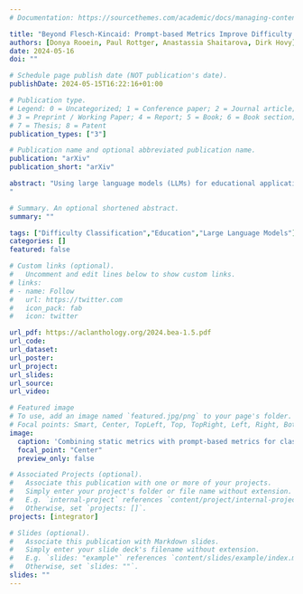 ```yaml
---
# Documentation: https://sourcethemes.com/academic/docs/managing-content/

title: "Beyond Flesch-Kincaid: Prompt-based Metrics Improve Difficulty Classification of Educational Texts"
authors: [Donya Rooein, Paul Rottger, Anastassia Shaitarova, Dirk Hovy]
date: 2024-05-16
doi: ""

# Schedule page publish date (NOT publication's date).
publishDate: 2024-05-15T16:22:16+01:00

# Publication type.
# Legend: 0 = Uncategorized; 1 = Conference paper; 2 = Journal article;
# 3 = Preprint / Working Paper; 4 = Report; 5 = Book; 6 = Book section;
# 7 = Thesis; 8 = Patent
publication_types: ["3"]

# Publication name and optional abbreviated publication name.
publication: "arXiv"
publication_short: "arXiv"

abstract: "Using large language models (LLMs) for educational applications like dialogue-based teaching is a hot topic. Effective teaching, however, requires teachers to adapt the difficulty of content and explanations to the education level of their students. Even the best LLMs today struggle to do this well. If we want to improve LLMs on this adaptation task, we need to be able to measure adaptation success reliably. However, current Static metrics for text difficulty, like the Flesch-Kincaid Reading Ease score, are known to be crude and brittle. We, therefore, introduce and evaluate a new set of Prompt-based metrics for text difficulty. Based on a user study, we create Prompt-based metrics as inputs for LLMs. They leverage LLM's general language understanding capabilities to capture more abstract and complex features than Static metrics. Regression experiments show that adding our Prompt-based metrics significantly improves text difficulty classification over Static metrics alone. Our results demonstrate the promise of using LLMs to evaluate text adaptation to different education levels.
"

# Summary. An optional shortened abstract.
summary: ""

tags: ["Difficulty Classification","Education","Large Language Models"]
categories: []
featured: false

# Custom links (optional).
#   Uncomment and edit lines below to show custom links.
# links:
# - name: Follow
#   url: https://twitter.com
#   icon_pack: fab
#   icon: twitter

url_pdf: https://aclanthology.org/2024.bea-1.5.pdf
url_code: 
url_dataset:
url_poster:
url_project:
url_slides:
url_source:
url_video:

# Featured image
# To use, add an image named `featured.jpg/png` to your page's folder.
# Focal points: Smart, Center, TopLeft, Top, TopRight, Left, Right, BottomLeft, Bottom, BottomRight.
image:
  caption: 'Combining static metrics with prompt-based metrics for classifying the difficulty of educational texts.'
  focal_point: "Center"
  preview_only: false

# Associated Projects (optional).
#   Associate this publication with one or more of your projects.
#   Simply enter your project's folder or file name without extension.
#   E.g. `internal-project` references `content/project/internal-project/index.md`.
#   Otherwise, set `projects: []`.
projects: [integrator]

# Slides (optional).
#   Associate this publication with Markdown slides.
#   Simply enter your slide deck's filename without extension.
#   E.g. `slides: "example"` references `content/slides/example/index.md`.
#   Otherwise, set `slides: ""`.
slides: ""
---
```

